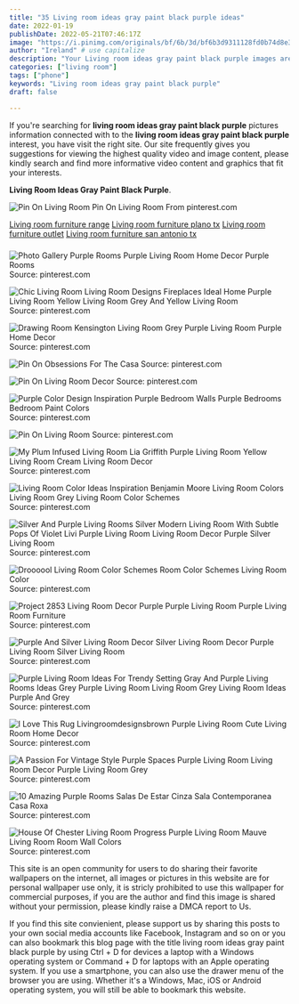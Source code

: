 ```yaml
---
title: "35 Living room ideas gray paint black purple ideas"
date: 2022-01-19
publishDate: 2022-05-21T07:46:17Z
image: "https://i.pinimg.com/originals/bf/6b/3d/bf6b3d9311128fd0b74d8e36bbeeaf1f.jpg"
author: "Ireland" # use capitalize
description: "Your Living room ideas gray paint black purple images are ready. Living room ideas gray paint black purple are a topic that is being searched for and liked by netizens now. You can Find and Download the Living room ideas gray paint black purple files here. Download all royalty-free photos."
categories: ["living room"]
tags: ["phone"]
keywords: "Living room ideas gray paint black purple"
draft: false

---
```


If you're searching for **living room ideas gray paint black purple** pictures information connected with to the **living room ideas gray paint black purple** interest, you have visit the right  site.  Our site frequently  gives you  suggestions  for viewing  the highest  quality video and image  content, please kindly search and find more informative video content and graphics  that fit your interests.

**Living Room Ideas Gray Paint Black Purple**. 

![Pin On Living Room](https://i.pinimg.com/736x/81/b0/34/81b0344d5d1563346844a9886debc2d4.jpg "Pin On Living Room")
Pin On Living Room From pinterest.com

[Living room furniture range](/living-room-furniture-range/)
[Living room furniture plano tx](/living-room-furniture-plano-tx/)
[Living room furniture outlet](/living-room-furniture-outlet/)
[Living room furniture san antonio tx](/living-room-furniture-san-antonio-tx/)



### 

 


![Photo Gallery Purple Rooms Purple Living Room Home Decor Purple Rooms](https://i.pinimg.com/originals/47/88/36/478836f7b2fe4b7b0a1309a0871ca8d7.jpg "Photo Gallery Purple Rooms Purple Living Room Home Decor Purple Rooms")
Source: pinterest.com

 

![Chic Living Room Living Room Designs Fireplaces Ideal Home Purple Living Room Yellow Living Room Grey And Yellow Living Room](https://i.pinimg.com/originals/5a/e9/c2/5ae9c24fe58ed0e0a743fae03c139be0.jpg "Chic Living Room Living Room Designs Fireplaces Ideal Home Purple Living Room Yellow Living Room Grey And Yellow Living Room")
Source: pinterest.com

 

![Drawing Room Kensington Living Room Grey Purple Living Room Purple Home Decor](https://i.pinimg.com/474x/b4/ac/90/b4ac90533cd92efb79e27c785ad5791f--sophisticated-living-rooms-elegant-living-room.jpg "Drawing Room Kensington Living Room Grey Purple Living Room Purple Home Decor")
Source: pinterest.com

 

![Pin On Obsessions For The Casa](https://i.pinimg.com/originals/4c/26/21/4c2621bf621ab033a7fcbc99b4e5a423.jpg "Pin On Obsessions For The Casa")
Source: pinterest.com

 

![Pin On Living Room Decor](https://i.pinimg.com/474x/15/78/12/157812063eec3f5f69dcf0deb4d816b2.jpg "Pin On Living Room Decor")
Source: pinterest.com

 

![Purple Color Design Inspiration Purple Bedroom Walls Purple Bedrooms Bedroom Paint Colors](https://i.pinimg.com/474x/fa/7a/60/fa7a60ea4872d2a5f7a46c2143ffdd16--gray-bedroom-bedroom-inspo.jpg "Purple Color Design Inspiration Purple Bedroom Walls Purple Bedrooms Bedroom Paint Colors")
Source: pinterest.com

 

![Pin On Living Room](https://i.pinimg.com/736x/81/b0/34/81b0344d5d1563346844a9886debc2d4.jpg "Pin On Living Room")
Source: pinterest.com

 

![My Plum Infused Living Room Lia Griffith Purple Living Room Yellow Living Room Cream Living Room Decor](https://i.pinimg.com/originals/71/34/9b/71349b76f9977a1b7322beaf32eff529.jpg "My Plum Infused Living Room Lia Griffith Purple Living Room Yellow Living Room Cream Living Room Decor")
Source: pinterest.com

 

![Living Room Color Ideas Inspiration Benjamin Moore Living Room Colors Living Room Grey Living Room Color Schemes](https://i.pinimg.com/originals/63/04/eb/6304eb6771a2bd36d2793cdb9e4c5d8d.jpg "Living Room Color Ideas Inspiration Benjamin Moore Living Room Colors Living Room Grey Living Room Color Schemes")
Source: pinterest.com

 

![Silver And Purple Living Rooms Silver Modern Living Room With Subtle Pops Of Violet Livi Purple Living Room Living Room Decor Purple Silver Living Room](https://i.pinimg.com/originals/7b/00/5d/7b005d4b5840cd512f882a291799c03c.jpg "Silver And Purple Living Rooms Silver Modern Living Room With Subtle Pops Of Violet Livi Purple Living Room Living Room Decor Purple Silver Living Room")
Source: pinterest.com

 

![Droooool Living Room Color Schemes Room Color Schemes Living Room Color](https://i.pinimg.com/564x/6e/30/94/6e309411d090c784b86f18ce7c8cb4e5--jewel-tones-color-combos.jpg "Droooool Living Room Color Schemes Room Color Schemes Living Room Color")
Source: pinterest.com

 

![Project 2853 Living Room Decor Purple Purple Living Room Purple Living Room Furniture](https://i.pinimg.com/736x/0a/59/aa/0a59aa1eddd294806978451dff891fc6--living-room-decor-colors-purple-living-room-with-grey-walls.jpg "Project 2853 Living Room Decor Purple Purple Living Room Purple Living Room Furniture")
Source: pinterest.com

 

![Purple And Silver Living Room Decor Silver Living Room Decor Purple Living Room Silver Living Room](https://i.pinimg.com/736x/ea/cd/16/eacd16c40da35af7eadff4f802834c41.jpg "Purple And Silver Living Room Decor Silver Living Room Decor Purple Living Room Silver Living Room")
Source: pinterest.com

 

![Purple Living Room Ideas For Trendy Setting Gray And Purple Living Rooms Ideas Grey Purple Living Room Living Room Grey Living Room Ideas Purple And Grey](https://i.pinimg.com/736x/7e/05/35/7e0535abeaf79ce2bb86b94950979664.jpg "Purple Living Room Ideas For Trendy Setting Gray And Purple Living Rooms Ideas Grey Purple Living Room Living Room Grey Living Room Ideas Purple And Grey")
Source: pinterest.com

 

![I Love This Rug Livingroomdesignsbrown Purple Living Room Cute Living Room Home Decor](https://i.pinimg.com/736x/a5/34/c8/a534c8814f57be2e122daa875abb9ebb.jpg "I Love This Rug Livingroomdesignsbrown Purple Living Room Cute Living Room Home Decor")
Source: pinterest.com

 

![A Passion For Vintage Style Purple Spaces Purple Living Room Living Room Decor Purple Living Room Grey](https://i.pinimg.com/564x/9a/e4/10/9ae410d12a5e3396e9767a9a07574721--plum-paint-purple-grey-paint-color.jpg "A Passion For Vintage Style Purple Spaces Purple Living Room Living Room Decor Purple Living Room Grey")
Source: pinterest.com

 

![10 Amazing Purple Rooms Salas De Estar Cinza Sala Contemporanea Casa Roxa](https://i.pinimg.com/originals/f5/c5/55/f5c5554136d3b8cb9f0b7dc9f688e105.jpg "10 Amazing Purple Rooms Salas De Estar Cinza Sala Contemporanea Casa Roxa")
Source: pinterest.com

 

![House Of Chester Living Room Progress Purple Living Room Mauve Living Room Room Wall Colors](https://i.pinimg.com/originals/bf/6b/3d/bf6b3d9311128fd0b74d8e36bbeeaf1f.jpg "House Of Chester Living Room Progress Purple Living Room Mauve Living Room Room Wall Colors")
Source: pinterest.com

 

This site is an open community for users to do sharing their favorite wallpapers on the internet, all images or pictures in this website are for personal wallpaper use only, it is stricly prohibited to use this wallpaper for commercial purposes, if you are the author and find this image is shared without your permission, please kindly raise a DMCA report to Us.

If you find this site convienient, please support us by sharing this posts to your own social media accounts like Facebook, Instagram and so on or you can also bookmark this blog page with the title living room ideas gray paint black purple by using Ctrl + D for devices a laptop with a Windows operating system or Command + D for laptops with an Apple operating system. If you use a smartphone, you can also use the drawer menu of the browser you are using. Whether it's a Windows, Mac, iOS or Android operating system, you will still be able to bookmark this website.
